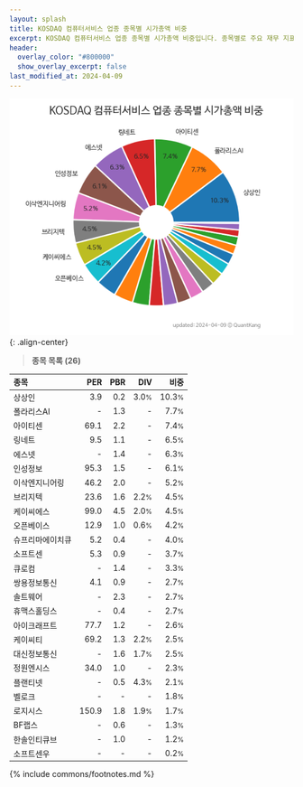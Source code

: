```yaml
---
layout: splash
title: KOSDAQ 컴퓨터서비스 업종 종목별 시가총액 비중
excerpt: KOSDAQ 컴퓨터서비스 업종 종목별 시가총액 비중입니다. 종목별로 주요 재무 지표를 함께 표시합니다.
header:
  overlay_color: "#800000"
  show_overlay_excerpt: false
last_modified_at: 2024-04-09
---
```



![KOSDAQ 컴퓨터서비스 업종 종목별 시가총액 비중](/stats/sector/images/kosdaq_업종_컴퓨터서비스_종목.png){: .align-center}


> **종목 목록 (26)**<a id="list"></a>

| **종목** | **PER** | **PBR** | **DIV** | **비중** |
| :------- | ------: | ------: | ------: | -------: |
| 상상인 | 3.9 | 0.2 | 3.0<small>%</small> | 10.3<small>%</small> |
| 폴라리스AI | - | 1.3 | - | 7.7<small>%</small> |
| 아이티센 | 69.1 | 2.2 | - | 7.4<small>%</small> |
| 링네트 | 9.5 | 1.1 | - | 6.5<small>%</small> |
| 에스넷 | - | 1.4 | - | 6.3<small>%</small> |
| 인성정보 | 95.3 | 1.5 | - | 6.1<small>%</small> |
| 이삭엔지니어링 | 46.2 | 2.0 | - | 5.2<small>%</small> |
| 브리지텍 | 23.6 | 1.6 | 2.2<small>%</small> | 4.5<small>%</small> |
| 케이씨에스 | 99.0 | 4.5 | 2.0<small>%</small> | 4.5<small>%</small> |
| 오픈베이스 | 12.9 | 1.0 | 0.6<small>%</small> | 4.2<small>%</small> |
| 슈프리마에이치큐 | 5.2 | 0.4 | - | 4.0<small>%</small> |
| 소프트센 | 5.3 | 0.9 | - | 3.7<small>%</small> |
| 큐로컴 | - | 1.4 | - | 3.3<small>%</small> |
| 쌍용정보통신 | 4.1 | 0.9 | - | 2.7<small>%</small> |
| 솔트웨어 | - | 2.3 | - | 2.7<small>%</small> |
| 휴맥스홀딩스 | - | 0.4 | - | 2.7<small>%</small> |
| 아이크래프트 | 77.7 | 1.2 | - | 2.6<small>%</small> |
| 케이씨티 | 69.2 | 1.3 | 2.2<small>%</small> | 2.5<small>%</small> |
| 대신정보통신 | - | 1.6 | 1.7<small>%</small> | 2.5<small>%</small> |
| 정원엔시스 | 34.0 | 1.0 | - | 2.3<small>%</small> |
| 플랜티넷 | - | 0.5 | 4.3<small>%</small> | 2.1<small>%</small> |
| 벨로크 | - | - | - | 1.8<small>%</small> |
| 로지시스 | 150.9 | 1.8 | 1.9<small>%</small> | 1.7<small>%</small> |
| BF랩스 | - | 0.6 | - | 1.3<small>%</small> |
| 한솔인티큐브 | - | 1.0 | - | 1.2<small>%</small> |
| 소프트센우 | - | - | - | 0.2<small>%</small> |

{% include commons/footnotes.md %}